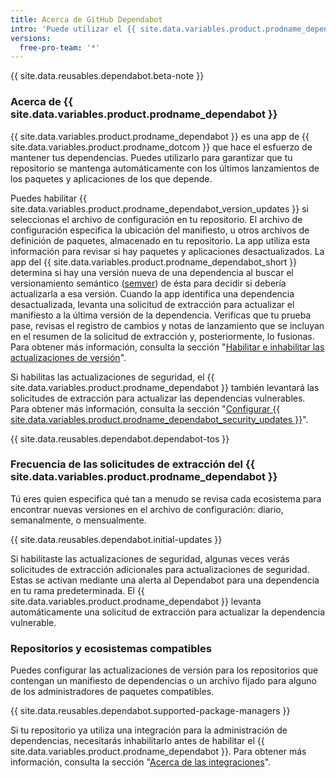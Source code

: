 ```yaml
---
title: Acerca de GitHub Dependabot
intro: 'Puede utilizar el {{ site.data.variables.product.prodname_dependabot }} para mantener los paquetes que utilizas actualizados a su versión más reciente.'
versions:
  free-pro-team: '*'
---
```


{{ site.data.reusables.dependabot.beta-note }}

### Acerca de {{ site.data.variables.product.prodname_dependabot }}

{{ site.data.variables.product.prodname_dependabot }} es una app de {{ site.data.variables.product.prodname_dotcom }} que hace el esfuerzo de mantener tus dependencias. Puedes utilizarlo para garantizar que tu repositorio se mantenga automáticamente con los últimos lanzamientos de los paquetes y aplicaciones de los que depende.

Puedes habilitar {{ site.data.variables.product.prodname_dependabot_version_updates }} si seleccionas el archivo de configuración en tu repositorio. El archivo de configuración especifica la ubicación del manifiesto, u otros archivos de definición de paquetes, almacenado en tu repositorio. La app utiliza esta información para revisar si hay paquetes y aplicaciones desactualizados. La app del {{ site.data.variables.product.prodname_dependabot_short }} determina si hay una versión nueva de una dependencia al buscar el versionamiento semántico ([semver](https://semver.org/)) de ésta para decidir si debería actualizarla a esa versión. Cuando la app identifica una dependencia desactualizada, levanta una solicitud de extracción para actualizar el manifiesto a la última versión de la dependencia. Verificas que tu prueba pase, revisas el registro de cambios y notas de lanzamiento que se incluyan en el resumen de la solicitud de extracción y, posteriormente, lo fusionas. Para obtener más información, consulta la sección "[Habilitar e inhabilitar las actualizaciones de versión](/github/administering-a-repository/enabling-and-disabling-version-updates)".

Si habilitas las actualizaciones de seguridad, el {{ site.data.variables.product.prodname_dependabot }} también levantará las solicitudes de extracción para actualizar las dependencias vulnerables. Para obtener más información, consulta la sección "[Configurar {{ site.data.variables.product.prodname_dependabot_security_updates }}](/github/managing-security-vulnerabilities/configuring-github-dependabot-security-updates)".

{{ site.data.reusables.dependabot.dependabot-tos }}

### Frecuencia de las solicitudes de extracción del {{ site.data.variables.product.prodname_dependabot }}

Tú eres quien especifica qué tan a menudo se revisa cada ecosistema para encontrar nuevas versiones en el archivo de configuración: diario, semanalmente, o mensualmente.

{{ site.data.reusables.dependabot.initial-updates }}

Si habilitaste las actualizaciones de seguridad, algunas veces verás solicitudes de extracción adicionales para actualizaciones de seguridad. Estas se activan mediante una alerta al Dependabot para una dependencia en tu rama predeterminada. El {{ site.data.variables.product.prodname_dependabot }} levanta automáticamente una solicitud de extracción para actualizar la dependencia vulnerable.

### Repositorios y ecosistemas compatibles

Puedes configurar las actualizaciones de versión para los repositorios que contengan un manifiesto de dependencias o un archivo fijado para alguno de los administradores de paquetes compatibles.

{{ site.data.reusables.dependabot.supported-package-managers }}

Si tu repositorio ya utiliza una integración para la administración de dependencias, necesitarás inhabilitarlo antes de habilitar el {{ site.data.variables.product.prodname_dependabot }}. Para obtener más información, consulta la sección "[Acerca de las integraciones](/github/customizing-your-github-workflow/about-integrations)".
